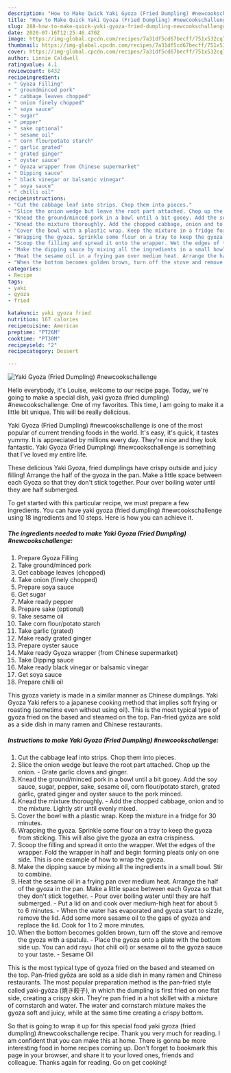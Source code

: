 ```yaml
---
description: "How to Make Quick Yaki Gyoza (Fried Dumpling) #newcookschallenge"
title: "How to Make Quick Yaki Gyoza (Fried Dumpling) #newcookschallenge"
slug: 288-how-to-make-quick-yaki-gyoza-fried-dumpling-newcookschallenge
date: 2020-07-16T12:25:46.470Z
image: https://img-global.cpcdn.com/recipes/7a31df5cd67becff/751x532cq70/yaki-gyoza-fried-dumpling-newcookschallenge-recipe-main-photo.jpg
thumbnail: https://img-global.cpcdn.com/recipes/7a31df5cd67becff/751x532cq70/yaki-gyoza-fried-dumpling-newcookschallenge-recipe-main-photo.jpg
cover: https://img-global.cpcdn.com/recipes/7a31df5cd67becff/751x532cq70/yaki-gyoza-fried-dumpling-newcookschallenge-recipe-main-photo.jpg
author: Linnie Caldwell
ratingvalue: 4.1
reviewcount: 6432
recipeingredient:
- " Gyoza Filling"
- " groundminced pork"
- " cabbage leaves chopped"
- " onion finely chopped"
- " soya sauce"
- " sugar"
- " pepper"
- " sake optional"
- " sesame oil"
- " corn flourpotato starch"
- " garlic grated"
- " grated ginger"
- " oyster sauce"
- " Gyoza wrapper from Chinese supermarket"
- " Dipping sauce"
- " black vinegar or balsamic vinegar"
- " soya sauce"
- " chilli oil"
recipeinstructions:
- "Cut the cabbage leaf into strips. Chop them into pieces."
- "Slice the onion wedge but leave the root part attached. Chop up the onion. Grate garlic cloves and ginger."
- "Knead the ground/minced pork in a bowl until a bit gooey. Add the soy sauce, sugar, pepper, sake, sesame oil, corn flour/potato starch, grated garlic, grated ginger and oyster sauce to the pork minced."
- "Knead the mixture thoroughly. Add the chopped cabbage, onion and to the mixture. Lightly stir until evenly mixed."
- "Cover the bowl with a plastic wrap. Keep the mixture in a fridge for 30 minutes."
- "Wrapping the gyoza. Sprinkle some flour on a tray to keep the gyoza from sticking. This will also give the gyoza an extra crispiness."
- "Scoop the filling and spread it onto the wrapper. Wet the edges of the wrapper. Fold the wrapper in half and begin forming pleats only on one side. This is one example of how to wrap the gyoza."
- "Make the dipping sauce by mixing all the ingredients in a small bowl. Stir to combine."
- "Heat the sesame oil in a frying pan over medium heat. Arrange the half of the gyoza in the pan. Make a little space between each Gyoza so that they don&#39;t stick together. Pour over boiling water until they are half submerged. Put a lid on and cook over medium-high heat for about 5 to 6 minutes. When the water has evaporated and gyoza start to sizzle, remove the lid. Add some more sesame oil to the gaps of gyoza and replace the lid. Cook for 1 to 2 more minutes."
- "When the bottom becomes golden brown, turn off the stove and remove the gyoza with a spatula. Place the gyoza onto a plate with the bottom side up. You can add rayu (hot chili oil) or sesame oil to the gyoza sauce to your taste. Sesame Oil"
categories:
- Recipe
tags:
- yaki
- gyoza
- fried

katakunci: yaki gyoza fried 
nutrition: 167 calories
recipecuisine: American
preptime: "PT26M"
cooktime: "PT30M"
recipeyield: "2"
recipecategory: Dessert

---
```



![Yaki Gyoza (Fried Dumpling) #newcookschallenge](https://img-global.cpcdn.com/recipes/7a31df5cd67becff/751x532cq70/yaki-gyoza-fried-dumpling-newcookschallenge-recipe-main-photo.jpg)

Hello everybody, it's Louise, welcome to our recipe page. Today, we're going to make a special dish, yaki gyoza (fried dumpling) #newcookschallenge. One of my favorites. This time, I am going to make it a little bit unique. This will be really delicious.

Yaki Gyoza (Fried Dumpling) #newcookschallenge is one of the most popular of current trending foods in the world. It's easy, it's quick, it tastes yummy. It is appreciated by millions every day. They're nice and they look fantastic. Yaki Gyoza (Fried Dumpling) #newcookschallenge is something that I've loved my entire life.

These delicious Yaki Gyoza, fried dumplings have crispy outside and juicy filling! Arrange the half of the gyoza in the pan. Make a little space between each Gyoza so that they don&#39;t stick together. Pour over boiling water until they are half submerged.


To get started with this particular recipe, we must prepare a few ingredients. You can have yaki gyoza (fried dumpling) #newcookschallenge using 18 ingredients and 10 steps. Here is how you can achieve it.

<!--inarticleads1-->

##### The ingredients needed to make Yaki Gyoza (Fried Dumpling) #newcookschallenge:

1. Prepare  Gyoza Filling
1. Take  ground/minced pork
1. Get  cabbage leaves (chopped)
1. Take  onion (finely chopped)
1. Prepare  soya sauce
1. Get  sugar
1. Make ready  pepper
1. Prepare  sake (optional)
1. Take  sesame oil
1. Take  corn flour/potato starch
1. Take  garlic (grated)
1. Make ready  grated ginger
1. Prepare  oyster sauce
1. Make ready  Gyoza wrapper (from Chinese supermarket)
1. Take  Dipping sauce
1. Make ready  black vinegar or balsamic vinegar
1. Get  soya sauce
1. Prepare  chilli oil


This gyoza variety is made in a similar manner as Chinese dumplings. Yaki Gyoza Yaki refers to a japanese cooking method that implies soft frying or roasting (sometime even without using oil). This is the most typical type of gyoza fried on the based and steamed on the top. Pan-fried gyōza are sold as a side dish in many ramen and Chinese restaurants. 

<!--inarticleads2-->

##### Instructions to make Yaki Gyoza (Fried Dumpling) #newcookschallenge:

1. Cut the cabbage leaf into strips. Chop them into pieces.
1. Slice the onion wedge but leave the root part attached. Chop up the onion. - Grate garlic cloves and ginger.
1. Knead the ground/minced pork in a bowl until a bit gooey. Add the soy sauce, sugar, pepper, sake, sesame oil, corn flour/potato starch, grated garlic, grated ginger and oyster sauce to the pork minced.
1. Knead the mixture thoroughly. - Add the chopped cabbage, onion and to the mixture. Lightly stir until evenly mixed.
1. Cover the bowl with a plastic wrap. Keep the mixture in a fridge for 30 minutes.
1. Wrapping the gyoza. Sprinkle some flour on a tray to keep the gyoza from sticking. This will also give the gyoza an extra crispiness.
1. Scoop the filling and spread it onto the wrapper. Wet the edges of the wrapper. Fold the wrapper in half and begin forming pleats only on one side. This is one example of how to wrap the gyoza.
1. Make the dipping sauce by mixing all the ingredients in a small bowl. Stir to combine.
1. Heat the sesame oil in a frying pan over medium heat. Arrange the half of the gyoza in the pan. Make a little space between each Gyoza so that they don&#39;t stick together. - Pour over boiling water until they are half submerged. - Put a lid on and cook over medium-high heat for about 5 to 6 minutes. - When the water has evaporated and gyoza start to sizzle, remove the lid. Add some more sesame oil to the gaps of gyoza and replace the lid. Cook for 1 to 2 more minutes.
1. When the bottom becomes golden brown, turn off the stove and remove the gyoza with a spatula. - Place the gyoza onto a plate with the bottom side up. You can add rayu (hot chili oil) or sesame oil to the gyoza sauce to your taste. - Sesame Oil


This is the most typical type of gyoza fried on the based and steamed on the top. Pan-fried gyōza are sold as a side dish in many ramen and Chinese restaurants. The most popular preparation method is the pan-fried style called yaki-gyōza (焼き餃子), in which the dumpling is first fried on one flat side, creating a crispy skin. They&#39;re pan fried in a hot skillet with a mixture of cornstarch and water. The water and cornstarch mixture makes the gyoza soft and juicy, while at the same time creating a crispy bottom. 

So that is going to wrap it up for this special food yaki gyoza (fried dumpling) #newcookschallenge recipe. Thank you very much for reading. I am confident that you can make this at home. There is gonna be more interesting food in home recipes coming up. Don't forget to bookmark this page in your browser, and share it to your loved ones, friends and colleague. Thanks again for reading. Go on get cooking!
